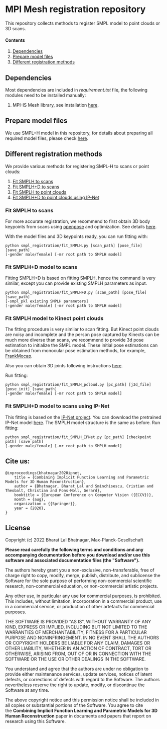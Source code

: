 # MPI Mesh registration repository
This repository collects methods to register SMPL model to point clouds or 3D scans.

#### Contents
1. [Dependencies](#a-namerun-enva-running-environment)
2. [Prepare model files](#a-nameprep-modela-prepare-model-files)
3. [Different registration methods](#a-namereg-methodsa-different-registration-methods)

## <a name="run-env"></a> Dependencies
Most dependencies are included in *requirement.txt* file, the following modules need to be installed manually:
1. MPI-IS Mesh library, see installation [here](https://github.com/MPI-IS/mesh).

## <a name="prep-model"></a> Prepare model files
We use SMPL+H model in this repository, for details about preparing all required model files, please check [here](docs/prep_smpl.md).

## <a name="reg-methods"></a> Different registration methods
We provide various methods for registering SMPL-H to scans or point clouds:
1. [Fit SMPLH to scans](#fit-smplh)
2. [Fit SMPLH+D to scans](#fit-smplh+d)
3. [Fit SMPLH to point clouds](#fit-smplh-pc)
4. [Fit SMPLH+D to point clouds using IP-Net](#fit-smplh-pc-ipnet)


### <a name="fit-smplh"></a> Fit SMPLH to scans
For more accurate registration, we recommend to first obtain 3D body keypoints from scans using [openpose](https://github.com/CMU-Perceptual-Computing-Lab/openpose) and optimization. See details [here](docs/lift_kpts.md). 

With the model files and 3D keypoints ready, you can run fitting with:
```
python smpl_registration/fit_SMPLH.py [scan_path] [pose_file] [save_path] 
[-gender male/female] [-mr root path to SMPLH model]
```
### <a name="fit-smplh+d"></a> Fit SMPLH+D model to scans
Fitting SMPLH+D is based on fitting SMPLH, hence the command is very similar, except you can provide existing SMPLH parameters as input. 
```
python smpl_registration/fit_SMPLH+D.py [scan_path] [pose_file] [save_path] 
[-smpl_pkl existing SMPLH parameters] 
[-gender male/female] [-mr root path to SMPLH model]
```

### <a name="fit-smplh-pc"></a> Fit SMPLH model to Kinect point clouds
The fitting procedure is very similar to scan fitting. But Kinect point clouds are noisy and incomplete and the person pose captured by Kinects can be much more diverse than scans, we recommend to provide 3d pose estimation to initialize the SMPL model. These initial pose estimations can be obtained from monocular pose estimation methods, for example, [FrankMocap](https://github.com/facebookresearch/frankmocap).

Also you can obtain 3D joints following instructions [here](docs/lift_kpts.md).

Run fitting:
```
python smpl_registration/fit_SMPLH_pcloud.py [pc_path] [j3d_file] [pose_init] [save_path] 
[-gender male/female] [-mr root path to SMPLH model]
```

### <a name="fit-smplh-pc-ipnet"></a> Fit SMPLH+D model to scans using IP-Net 
This fitting is based on the [IP-Net project](https://github.com/bharat-b7/IPNet). You can download the pretrained IP-Net model [here](https://datasets.d2.mpi-inf.mpg.de/IPNet2020/IPNet_p5000_01_exp_id01.zip). The SMPLH model structure is the same as before.
Run fitting:
```
python smpl_registration/fit_SMPLH_IPNet.py [pc_path] [checkpoint path] [save path] 
[-gender male/female] [-mr root path to SMPLH model]
```

## Cite us:
```
@inproceedings{bhatnagar2020ipnet,
    title = {Combining Implicit Function Learning and Parametric Models for 3D Human Reconstruction},
    author = {Bhatnagar, Bharat Lal and Sminchisescu, Cristian and Theobalt, Christian and Pons-Moll, Gerard},
    booktitle = {European Conference on Computer Vision ({ECCV})},
    month = {aug},
    organization = {{Springer}},
    year = {2020},
}
```

## License

Copyright (c) 2022 Bharat Lal Bhatnagar, Max-Planck-Gesellschaft

**Please read carefully the following terms and conditions and any accompanying documentation before you download and/or use this software and associated documentation files (the "Software").**

The authors hereby grant you a non-exclusive, non-transferable, free of charge right to copy, modify, merge, publish, distribute, and sublicense the Software for the sole purpose of performing non-commercial scientific research, non-commercial education, or non-commercial artistic projects.

Any other use, in particular any use for commercial purposes, is prohibited. This includes, without limitation, incorporation in a commercial product, use in a commercial service, or production of other artefacts for commercial purposes.

THE SOFTWARE IS PROVIDED "AS IS", WITHOUT WARRANTY OF ANY KIND, EXPRESS OR IMPLIED, INCLUDING BUT NOT LIMITED TO THE WARRANTIES OF MERCHANTABILITY, FITNESS FOR A PARTICULAR PURPOSE AND NONINFRINGEMENT. IN NO EVENT SHALL THE AUTHORS OR COPYRIGHT HOLDERS BE LIABLE FOR ANY CLAIM, DAMAGES OR OTHER LIABILITY, WHETHER IN AN ACTION OF CONTRACT, TORT OR OTHERWISE, ARISING FROM, OUT OF OR IN CONNECTION WITH THE SOFTWARE OR THE USE OR OTHER DEALINGS IN THE SOFTWARE.

You understand and agree that the authors are under no obligation to provide either maintenance services, update services, notices of latent defects, or corrections of defects with regard to the Software. The authors nevertheless reserve the right to update, modify, or discontinue the Software at any time.

The above copyright notice and this permission notice shall be included in all copies or substantial portions of the Software. You agree to cite the **Combining Implicit Function Learning and Parametric Models for 3D Human Reconstruction** paper in documents and papers that report on research using this Software.
